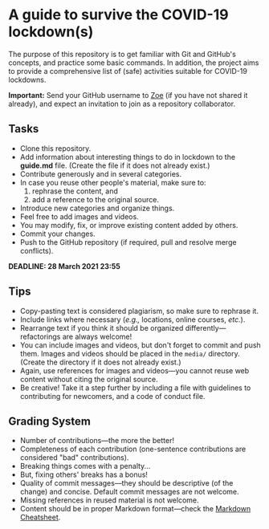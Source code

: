 # A guide to survive the COVID-19 lockdown(s)

The purpose of this repository is to get familiar with Git and GitHub's concepts, and practice some basic commands. In addition, the project aims to provide a comprehensive list of (safe) activities suitable for COVID-19 lockdowns.

**Important:** Send your GitHub username to [Zoe](mailto:zoekotti@aueb.gr) (if you have not shared it already), and expect an invitation to join as a repository collaborator.

## Tasks
- Clone this repository.
- Add information about interesting things to do in lockdown to the **guide.md** file. (Create the file if it does not already exist.)
- Contribute generously and in several categories.
- In case you reuse other people's material, make sure to:
    1. rephrase the content, and
    2. add a reference to the original source.
- Introduce new categories and organize things.
- Feel free to add images and videos.
- You may modify, fix, or improve existing content added by others.
- Commit your changes.
- Push to the GitHub repository (if required, pull and resolve merge conflicts).

**DEADLINE: 28 March 2021 23:55**

## Tips
- Copy-pasting text is considered plagiarism, so make sure to rephrase it.
- Include links where necessary (*e.g.,* locations, online courses, *etc.*).
- Rearrange text if you think it should be organized differently&mdash;refactorings are always welcome!
- You can include images and videos, but don't forget to commit and push them. Images and videos should be placed in the ```media/``` directory. (Create the directory if it does not already exist.)
- Again, use references for images and videos&mdash;you cannot reuse web content without citing the original source.
- Be creative! Take it a step further by including a file with guidelines to contributing for newcomers, and a code of conduct file.

## Grading System
- Number of contributions&mdash;the more the better!
- Completeness of each contribution (one-sentence contributions are considered "bad" contributions).
- Breaking things comes with a penalty...
- But, fixing others' breaks has a bonus!
- Quality of commit messages&mdash;they should be descriptive (of the change) and concise. Default commit messages are not welcome.
- Missing references in reused material is not welcome.
- Content should be in proper Markdown format&mdash;check the [Markdown Cheatsheet](https://github.com/adam-p/markdown-here/wiki/Markdown-Cheatsheet).
